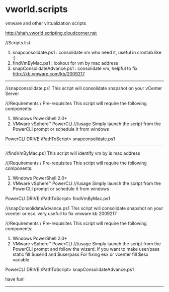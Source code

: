 vworld.scripts
==============

vmware and other virtualization scripts

http://shah.vworld.scripting.cloudcorner.net

//Scripts list
1. snapconsolidate.ps1        : consolidate vm who need it, useful in crontab like :)
2. findVmByMac.ps1            : lookout for vm by mac address
3. snapConsolidateAdvance.ps1 : consolidate vm, helpful to fix http://kb.vmware.com/kb/2009217

--------------------------------------------------------------------------------

//snapconsolidate.ps1
This script will consolidate snapshot on your vCenter Server

///Requirements / Pre-requisites
This script will require the following components:

1. Windows PowerShell 2.0+
2. VMware vSphere™ PowerCLI
///usage
Simply launch the script from the PowerCLI prompt or schedule it from windows

PowerCLI DRIVE:\PathToScript> snapconsolidate.ps1


--------------------------------------------------------------------------------

//findVmByMac.ps1
This script will identify vm by is mac address

///Requirements / Pre-requisites
This script will require the following components:

1. Windows PowerShell 2.0+
2. VMware vSphere™ PowerCLI
///usage
Simply launch the script from the PowerCLI prompt or schedule it from windows

PowerCLI DRIVE:\PathToScript> findVmByMac.ps1

//snapConsolidateAdvance.ps1
This script will consolidate snapshot on your vcenter or esx. very usefull to fix vmware kb 2009217

///Requirements / Pre-requisites
This script will require the following components:

1. Windows PowerShell 2.0+
2. VMware vSphere™ PowerCLI
///usage
Simply launch the script from the PowerCLI prompt and follow the wizard. If you want to make user/pass static fill $userid and $userpass For fixing esx or vcenter fill $esx variable. 

PowerCLI DRIVE:\PathToScript> snapConsolidateAdvance.ps1

have fun!


--------------------------------------------------------------------------------
